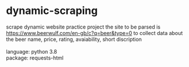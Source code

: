 # dynamic-scraping
scrape dynamic website practice project
the site to be parsed is 
https://www.beerwulf.com/en-gb/c?q=beer&type=0
to collect data about the beer name, price, rating, avaiability, short discription
<br><br>
language: python 3.8
<br>
package: requests-html
